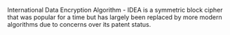 International Data Encryption Algorithm - IDEA is a symmetric block cipher that was popular for a time but has largely been replaced by more modern algorithms due to concerns over its patent status.